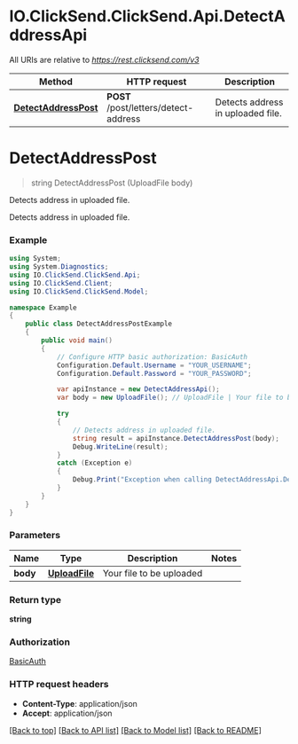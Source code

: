 # IO.ClickSend.ClickSend.Api.DetectAddressApi

All URIs are relative to *https://rest.clicksend.com/v3*

Method | HTTP request | Description
------------- | ------------- | -------------
[**DetectAddressPost**](DetectAddressApi.md#detectaddresspost) | **POST** /post/letters/detect-address | Detects address in uploaded file.

<a name="detectaddresspost"></a>
# **DetectAddressPost**
> string DetectAddressPost (UploadFile body)

Detects address in uploaded file.

Detects address in uploaded file.

### Example
```csharp
using System;
using System.Diagnostics;
using IO.ClickSend.ClickSend.Api;
using IO.ClickSend.Client;
using IO.ClickSend.ClickSend.Model;

namespace Example
{
    public class DetectAddressPostExample
    {
        public void main()
        {
            // Configure HTTP basic authorization: BasicAuth
            Configuration.Default.Username = "YOUR_USERNAME";
            Configuration.Default.Password = "YOUR_PASSWORD";

            var apiInstance = new DetectAddressApi();
            var body = new UploadFile(); // UploadFile | Your file to be uploaded

            try
            {
                // Detects address in uploaded file.
                string result = apiInstance.DetectAddressPost(body);
                Debug.WriteLine(result);
            }
            catch (Exception e)
            {
                Debug.Print("Exception when calling DetectAddressApi.DetectAddressPost: " + e.Message );
            }
        }
    }
}
```

### Parameters

Name | Type | Description  | Notes
------------- | ------------- | ------------- | -------------
 **body** | [**UploadFile**](UploadFile.md)| Your file to be uploaded | 

### Return type

**string**

### Authorization

[BasicAuth](../README.md#BasicAuth)

### HTTP request headers

 - **Content-Type**: application/json
 - **Accept**: application/json

[[Back to top]](#) [[Back to API list]](../README.md#documentation-for-api-endpoints) [[Back to Model list]](../README.md#documentation-for-models) [[Back to README]](../README.md)
